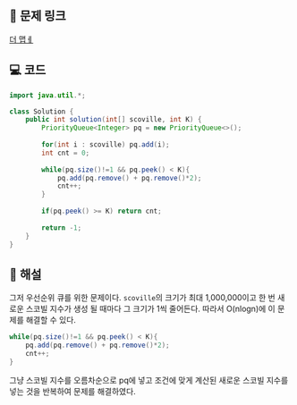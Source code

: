 ## 🔗 문제 링크
[더 맵ㅔ](https://school.programmers.co.kr/learn/courses/30/lessons/42626)

## 💻 코드
```java
import java.util.*;

class Solution {
    public int solution(int[] scoville, int K) {
        PriorityQueue<Integer> pq = new PriorityQueue<>();
        
        for(int i : scoville) pq.add(i);
        int cnt = 0;
        
        while(pq.size()!=1 && pq.peek() < K){
            pq.add(pq.remove() + pq.remove()*2);
            cnt++;
        }
        
        if(pq.peek() >= K) return cnt;
        
        return -1;
    }
}
```

## 📝 해설
그저 우선순위 큐를 위한 문제이다.
`scoville`의 크기가 최대 1,000,000이고 한 번 새로운 스코빌 지수가 생성 될 때마다 그 크기가 1씩 줄어든다. 따라서 O(nlogn)에 이 문제를 해결할 수 있다.

```java
while(pq.size()!=1 && pq.peek() < K){
    pq.add(pq.remove() + pq.remove()*2);
    cnt++;
}
```
그냥 스코빌 지수를 오름차순으로 pq에 넣고 조건에 맞게 계산된 새로운 스코빌 지수를 넣는 것을 반복하여 문제를 해결하였다.